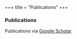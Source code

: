 +++
title = "Publications"
+++

### Publications

Publications via [Google Scholar](https://scholar.google.com/citations?hl=en&user=tqIbcBAAAAAJ)